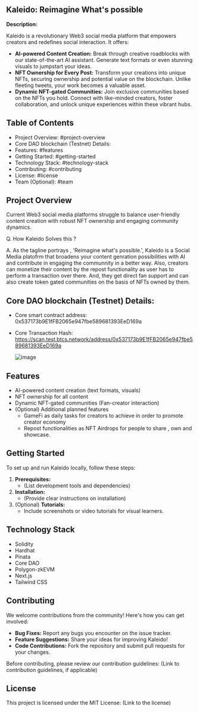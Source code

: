 ## Kaleido: Reimagine What's possible

**Description:**

Kaleido is a revolutionary Web3 social media platform that empowers creators and redefines social interaction. It offers:

* **AI-powered Content Creation:**  Break through creative roadblocks with our state-of-the-art AI assistant. Generate text formats or even stunning visuals to jumpstart your ideas.
* **NFT Ownership for Every Post:**  Transform your creations into unique NFTs, securing ownership and potential value on the blockchain. Unlike fleeting tweets, your work becomes a valuable asset.
* **Dynamic NFT-gated Communities:**  Join exclusive communities based on the NFTs you hold. Connect with like-minded creators, foster collaboration, and unlock unique experiences within these vibrant hubs.

## Table of Contents

* Project Overview: #project-overview
* Core DAO blockchain (Testnet)  Details:
* Features: #features
* Getting Started: #getting-started
* Technology Stack: #technology-stack
* Contributing: #contributing
* License: #license
* Team (Optional): #team

## Project Overview

Current Web3 social media platforms struggle to balance user-friendly content creation with robust NFT ownership and engaging community dynamics.

Q. How Kaleido Solves this ?

A.  As the tagline portrays , 'Reimagine what's possible.', Kaleido is a Social Media platofrm that broadens your content genration possibilities with AI and contribute in engaging the communnity in a better way. Also, creators can monetize their content by the repost functionality as user has to perform a  transaction over there. And, they get direct fan support and can also create token gated communities on the basis of NFTs owned by them.



## Core DAO blockchain (Testnet)  Details:

* Core smart contract address: 0x537173b9E1fFB2065e947fbe589681393EeD169a
* Core Transaction Hash: https://scan.test.btcs.network/address/0x537173b9E1fFB2065e947fbe589681393EeD169a

  ![image](https://github.com/Code-Parth/kaleido/assets/82398107/af1d5e1b-5cd2-4804-8220-5c15e7df51cd)
 



## Features

* AI-powered content creation (text formats, visuals)
* NFT ownership for all content
* Dynamic NFT-gated communities (Fan-creator interaction)
* (Optional) Additional planned features
   - GameFi as daily tasks for creators to achieve in order to promote creator economy
   - Repost functionalities as NFT Airdrops for people to share , own and showcase.

## Getting Started

To set up and run Kaleido locally, follow these steps:

1. **Prerequisites:**
    * (List development tools and dependencies)
2. **Installation:**
    * (Provide clear instructions on installation)
3. (Optional) **Tutorials:**
    * Include screenshots or video tutorials for visual learners.

## Technology Stack

* Solidity
* Hardhat
* Pinata
* Core DAO
* Polygon-zkEVM
* Next.js
* Tailwind CSS


## Contributing

We welcome contributions from the community! Here's how you can get involved:

* **Bug Fixes:** Report any bugs you encounter on the issue tracker.
* **Feature Suggestions:** Share your ideas for improving Kaleido!
* **Code Contributions:** Fork the repository and submit pull requests for your changes.

Before contributing, please review our contribution guidelines: (Link to contribution guidelines, if applicable)

## License

This project is licensed under the MIT License: (Link to the license)

